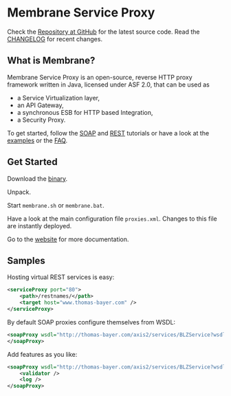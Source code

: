 Membrane Service Proxy
======================

Check the [Repository at GitHub](https://github.com/membrane/service-proxy) for the latest source code. Read the [CHANGELOG](https://github.com/membrane/service-proxy/blob/master/cli/router/CHANGELOG.txt) for recent changes.

What is Membrane?
-----------------
Membrane Service Proxy is an open-source, reverse HTTP proxy framework written in Java, licensed under ASF 2.0, that can be used as

*   a Service Virtualization layer,
*   an API Gateway,
*   a synchronous ESB for HTTP based Integration,
*   a Security Proxy.

To get started, follow the [SOAP](http://membrane-soa.org/esb-doc/current/soap-quickstart.htm) and [REST](http://membrane-soa.org/esb-doc/current/rest-quickstart.htm) tutorials or have a look at the [examples](http://membrane-soa.org/esb-doc/current/interceptors/examples.htm) or the [FAQ](https://github.com/membrane/service-proxy/wiki/Membrane-Service-Proxy-FAQ).

Get Started
-----------

Download the [binary](http://membrane-soa.org/downloads/http-router.htm).

Unpack.

Start `membrane.sh` or `membrane.bat`.

Have a look at the main configuration file `proxies.xml`. Changes to this file are instantly deployed.

Go to the [website](http://membrane-soa.org/service-proxy/) for more documentation.

Samples
-------

Hosting virtual REST services is easy:
```xml
<serviceProxy port="80">
    <path>/restnames/</path>
    <target host="www.thomas-bayer.com" />
</serviceProxy>
```

By default SOAP proxies configure themselves from WSDL:
```xml
<soapProxy wsdl="http://thomas-bayer.com/axis2/services/BLZService?wsdl">
</soapProxy>
```

Add features as you like:
```xml
<soapProxy wsdl="http://thomas-bayer.com/axis2/services/BLZService?wsdl">
	<validator />
	<log />
</soapProxy>
```
